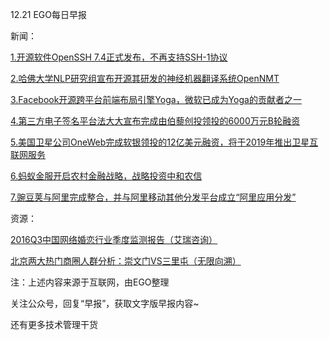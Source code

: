 12.21 EGO每日早报

新闻：

[1.开源软件OpenSSH 7.4正式发布，不再支持SSH-1协议](https://news.cnblogs.com/n/559344/)

[2.哈佛大学NLP研究组宣布开源其研发的神经机器翻译系统OpenNMT](https://news.cnblogs.com/n/559387/)

[3.Facebook开源跨平台前端布局引擎Yoga，微软已成为Yoga的贡献者之一](http://www.infoq.com/cn/news/2016/12/Facebook-open-front-end-Yoga)

[4.第三方电子签名平台法大大宣布完成由伯藜创投领投的6000万元B轮融资](http://36kr.com/p/5059694.html)

[5.美国卫星公司OneWeb完成软银领投的12亿美元融资，将于2019年推出卫星互联网服务](https://news.cnblogs.com/n/559346/)

[6.蚂蚁金服开启农村金融战略，战略投资中和农信](http://tech.qq.com/a/20161220/033449.htm)

[7.豌豆荚与阿里完成整合，并与阿里移动其他分发平台成立“阿里应用分发”](http://www.cnbeta.com/articles/569157.htm)

资源：

[2016Q3中国网络婚恋行业季度监测报告（艾瑞咨询）](http://report.iresearch.cn/report/201612/2687.shtml)

[北京两大热门商圈人群分析：崇文门VS三里屯（无限向溯）](http://www.wifipix.com/dist/downloads/CWMVSSLT.pdf)

注：上述内容来源于互联网，由EGO整理

关注公众号，回复“早报”，获取文字版早报内容~

还有更多技术管理干货
